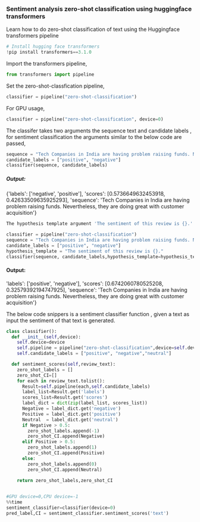 ### Sentiment analysis zero-shot classification using huggingface transformers

Learn how to do zero-shot classification of text using the Huggingface transformers pipeline


```python
# Install hugging face transformers 
!pip install transformers==3.1.0
```

Import the transformers pipeline,


```python
from transformers import pipeline
```

Set the zero-shot-classfication pipeline,


```python
classifier = pipeline("zero-shot-classification")
```

For GPU usage,


```python
classifier = pipeline("zero-shot-classification", device=0)
```

The classifer takes two arguments the sequence text and candidate labels , for sentiment classification the arguments similar to the below code are passed, 


```python
sequence = "Tech Companies in India are having problem raising funds. Nevertheless, they are doing great with customer acquisition"
candidate_labels = ["positive", "negative"]
classifier(sequence, candidate_labels)
```

##### Output:
{'labels': ['negative', 'positive'],
 'scores': [0.5736649632453918, 0.42633509635925293],
 'sequence': 'Tech Companies in India are having problem raising funds. Nevertheless, they are doing great with customer acquisition'}


```python
The hypothesis template argument 'The sentiment of this review is {}.' improves the sentiment score.
```


```python
classifier = pipeline("zero-shot-classification")
sequence = "Tech Companies in India are having problem raising funds. Nevertheless, they are doing great with customer acquisition"
candidate_labels = ["positive", "negative"]
hypothesis_template = "The sentiment of this review is {}."
classifier(sequence, candidate_labels,hypothesis_template=hypothesis_template)
```

#### Output:
'labels': ['positive', 'negative'],
 'scores': [0.6742060780525208, 0.32579392194747925],
 'sequence': 'Tech Companies in India are having problem raising funds. Nevertheless, they are doing great with customer acquisition'}

The below code snippers is a sentiment classifier function , given a text as input the sentiment of that text is generated.


```python
class classifier():
  def __init__(self,device):
    self.device=device
    self.pipeline = pipeline("zero-shot-classification",device=self.device)
    self.candidate_labels = ["positive", "negative","neutral"]

  def sentiment_scores(self,review_text):
    zero_shot_labels = []
    zero_shot_CI=[]
    for each in review_text.tolist():
      Result=self.pipeline(each,self.candidate_labels)
      label_list=Result.get('labels')
      scores_list=Result.get('scores')
      label_dict = dict(zip(label_list, scores_list))
      Negative = label_dict.get('negative')
      Positive = label_dict.get('positive')
      Neutral  = label_dict.get('neutral')
      if Negative > 0.5:
        zero_shot_labels.append(-1)
        zero_shot_CI.append(Negative)
      elif Positive > 0.5:
        zero_shot_labels.append(1)
        zero_shot_CI.append(Positive)
      else:
        zero_shot_labels.append(0)
        zero_shot_CI.append(Neutral)
      
    return zero_shot_labels,zero_shot_CI


#GPU device=0,CPU device=-1
%%time
sentiment_classifier=classifier(device=0)
pred_label,CI = sentiment_classifier.sentiment_scores('text')
```
